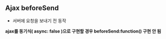 ## Ajax beforeSend

- 서버에 요청을 보내기 전 동작

**ajax를 동기식( async: false )으로 구현할 경우 beforeSend:function() 구현 안 됨**

